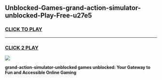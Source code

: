 
## Unblocked-Games-grand-action-simulator-unblocked-Play-Free-u27e5
<h3>
<a href="https://premium76.site?title=grand-action-simulator-unblocked&ref=17A">CLICK TO PLAY</a></h3>
<hr>

<h3>
<a href="https://premium76.site?title=grand-action-simulator-unblocked&ref=17A">CLICK 2 PLAY</a>
  
</h3>

<a href="https://premium76.site?title=grand-action-simulator-unblocked&ref=17A"><img src="https://clearcache.store/games.png"></a>


**grand-action-simulator-unblocked games unblocked: Your Gateway to Fun and Accessible Online Gaming**
